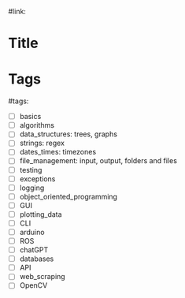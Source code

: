 #link:

# Title

# Tags
#tags: 

- [ ] basics
- [ ] algorithms
- [ ] data_structures: trees, graphs
- [ ] strings: regex
- [ ] dates_times: timezones
- [ ] file_management: input, output, folders and files
- [ ] testing
- [ ] exceptions
- [ ] logging
- [ ] object_oriented_programming
- [ ] GUI
- [ ] plotting_data
- [ ] CLI
- [ ] arduino
- [ ] ROS
- [ ] chatGPT
- [ ] databases
- [ ] API
- [ ] web_scraping
- [ ] OpenCV